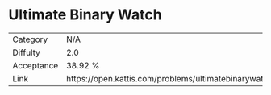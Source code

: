 # Ultimate Binary Watch

<table>
    <tr>
        <td>Category</td>
        <td>N/A</td>
    </tr>
    <tr>
        <td>Diffulty</td>
        <td>2.0</td>
    </tr>
    <tr>
        <td>Acceptance</td>
        <td>38.92 %</td>
    </tr>
    <tr>
        <td>Link</td>
        <td>https://open.kattis.com/problems/ultimatebinarywatch</td>
    </tr>
</table>